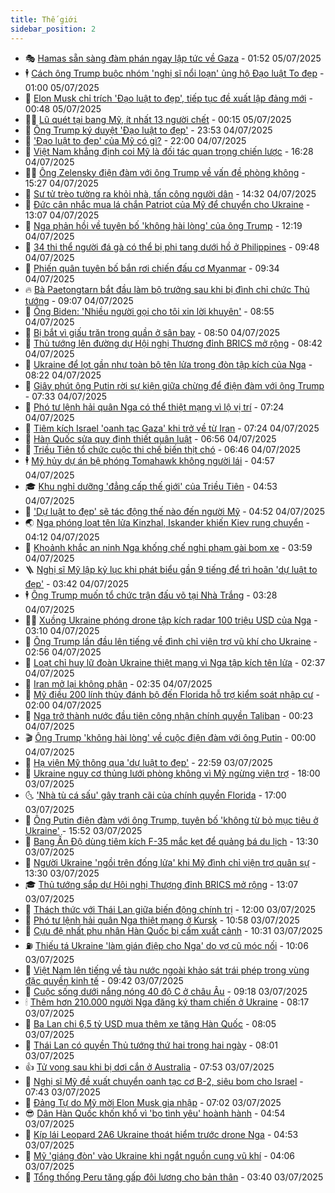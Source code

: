 ```yaml
---
title: Thế giới
sidebar_position: 2
---
```


<!-- vnexpress-the-gioi:START -->
- 🎭 [Hamas sẵn sàng đàm phán ngay lập tức về Gaza](https://vnexpress.net/hamas-san-sang-dam-phan-ngay-lap-tuc-ve-gaza-4910397.html) - 01:52 05/07/2025
- 🕴 [Cách ông Trump buộc nhóm &#39;nghị sĩ nổi loạn&#39; ủng hộ Đạo luật To đẹp](https://vnexpress.net/cach-ong-trump-buoc-nhom-nghi-si-noi-loan-ung-ho-dao-luat-to-dep-4909878.html) - 01:00 05/07/2025
- 🤭 [Elon Musk chỉ trích &#39;Đạo luật to đẹp&#39;, tiếp tục đề xuất lập đảng mới](https://vnexpress.net/elon-musk-chi-trich-dao-luat-to-dep-tiep-tuc-de-xuat-lap-dang-moi-4910393.html) - 00:48 05/07/2025
- 🧑‍💻 [Lũ quét tại bang Mỹ, ít nhất 13 người chết](https://vnexpress.net/lu-quet-tai-bang-my-it-nhat-13-nguoi-chet-4910391.html) - 00:15 05/07/2025
- 🦏 [Ông Trump ký duyệt &#39;Đạo luật to đẹp&#39;](https://vnexpress.net/ong-trump-ky-duyet-dao-luat-to-dep-4910390.html) - 23:53 04/07/2025
- 🦒 [&#39;Đạo luật to đẹp&#39; của Mỹ có gì?](https://vnexpress.net/dao-luat-to-dep-cua-my-co-gi-4909910.html) - 22:00 04/07/2025
- 🌈 [Việt Nam khẳng định coi Mỹ là đối tác quan trọng chiến lược](https://vnexpress.net/viet-nam-khang-dinh-coi-my-la-doi-tac-quan-trong-chien-luoc-4910370.html) - 16:28 04/07/2025
- 🧑‍🏫 [Ông Zelensky điện đàm với ông Trump về vấn đề phòng không](https://vnexpress.net/ong-zelensky-dien-dam-voi-ong-trump-ve-van-de-phong-khong-4910359.html) - 15:27 04/07/2025
- 🐲 [Sư tử trèo tường ra khỏi nhà, tấn công người dân](https://vnexpress.net/su-tu-treo-tuong-ra-khoi-nha-tan-cong-nguoi-dan-4910339.html) - 14:32 04/07/2025
- 🦒 [Đức cân nhắc mua lá chắn Patriot của Mỹ để chuyển cho Ukraine](https://vnexpress.net/duc-can-nhac-mua-la-chan-patriot-cua-my-de-chuyen-cho-ukraine-4910325.html) - 13:07 04/07/2025
- 🐻 [Nga phản hồi về tuyên bố &#39;không hài lòng&#39; của ông Trump](https://vnexpress.net/nga-phan-hoi-ve-tuyen-bo-khong-hai-long-cua-ong-trump-4910319.html) - 12:19 04/07/2025
- 🚀 [34 thi thể người đá gà có thể bị phi tang dưới hồ ở Philippines](https://vnexpress.net/34-thi-the-nguoi-da-ga-co-the-bi-phi-tang-duoi-ho-o-philippines-4910203.html) - 09:48 04/07/2025
- 🥰 [Phiến quân tuyên bố bắn rơi chiến đấu cơ Myanmar](https://vnexpress.net/phien-quan-tuyen-bo-ban-roi-chien-dau-co-myanmar-4910152.html) - 09:34 04/07/2025
- 🔥 [Bà Paetongtarn bắt đầu làm bộ trưởng sau khi bị đình chỉ chức Thủ tướng](https://vnexpress.net/ba-paetongtarn-bat-dau-lam-bo-truong-sau-khi-bi-dinh-chi-chuc-thu-tuong-4910166.html) - 09:07 04/07/2025
- 🥳 [Ông Biden: &#39;Nhiều người gọi cho tôi xin lời khuyên&#39;](https://vnexpress.net/ong-biden-nhieu-nguoi-goi-cho-toi-xin-loi-khuyen-4910162.html) - 08:55 04/07/2025
- 💼 [Bị bắt vì giấu trăn trong quần ở sân bay](https://vnexpress.net/bi-bat-vi-giau-tran-trong-quan-o-san-bay-4910214.html) - 08:50 04/07/2025
- 🤡 [Thủ tướng lên đường dự Hội nghị Thượng đỉnh BRICS mở rộng](https://vnexpress.net/thu-tuong-len-duong-du-hoi-nghi-thuong-dinh-brics-mo-rong-4910191.html) - 08:42 04/07/2025
- 🌁 [Ukraine để lọt gần như toàn bộ tên lửa trong đòn tập kích của Nga](https://vnexpress.net/ukraine-de-lot-gan-nhu-toan-bo-ten-lua-trong-don-tap-kich-cua-nga-4910145.html) - 08:22 04/07/2025
- 🤩 [Giây phút ông Putin rời sự kiện giữa chừng để điện đàm với ông Trump](https://vnexpress.net/giay-phut-ong-putin-roi-su-kien-giua-chung-de-dien-dam-voi-ong-trump-4910077.html) - 07:33 04/07/2025
- 🎉 [Phó tư lệnh hải quân Nga có thể thiệt mạng vì lộ vị trí](https://vnexpress.net/pho-tu-lenh-hai-quan-nga-co-the-thiet-mang-vi-lo-vi-tri-4909975.html) - 07:24 04/07/2025
- 🎉 [Tiêm kích Israel &#39;oanh tạc Gaza&#39; khi trở về từ Iran](https://vnexpress.net/tiem-kich-israel-oanh-tac-gaza-khi-tro-ve-tu-iran-4910097.html) - 07:24 04/07/2025
- 🌁 [Hàn Quốc sửa quy định thiết quân luật](https://vnexpress.net/han-quoc-sua-quy-dinh-thiet-quan-luat-4910039.html) - 06:56 04/07/2025
- 🌊 [Triều Tiên tổ chức cuộc thi chế biến thịt chó](https://vnexpress.net/trieu-tien-to-chuc-cuoc-thi-che-bien-thit-cho-4910085.html) - 06:46 04/07/2025
- 🕴 [Mỹ hủy dự án bệ phóng Tomahawk không người lái](https://vnexpress.net/my-huy-du-an-be-phong-tomahawk-khong-nguoi-lai-4909983.html) - 04:57 04/07/2025
- 🎓 [Khu nghỉ dưỡng &#39;đẳng cấp thế giới&#39; của Triều Tiên](https://vnexpress.net/khu-nghi-duong-dang-cap-the-gioi-cua-trieu-tien-4909998.html) - 04:53 04/07/2025
- 🦩 [&#39;Dự luật to đẹp&#39; sẽ tác động thế nào đến người Mỹ](https://vnexpress.net/du-luat-to-dep-se-tac-dong-the-nao-den-nguoi-my-4909896.html) - 04:52 04/07/2025
- 🌏 [Nga phóng loạt tên lửa Kinzhal, Iskander khiến Kiev rung chuyển](https://vnexpress.net/nga-phong-loat-ten-lua-kinzhal-iskander-khien-kiev-rung-chuyen-4910019.html) - 04:12 04/07/2025
- 🌋 [Khoảnh khắc an ninh Nga khống chế nghi phạm gài bom xe](https://vnexpress.net/khoanh-khac-an-ninh-nga-khong-che-nghi-pham-gai-bom-xe-4909900.html) - 03:59 04/07/2025
- 🪜 [Nghị sĩ Mỹ lập kỷ lục khi phát biểu gần 9 tiếng để trì hoãn &#39;dự luật to đẹp&#39;](https://vnexpress.net/nghi-si-my-lap-ky-luc-khi-phat-bieu-gan-9-tieng-de-tri-hoan-du-luat-to-dep-4909943.html) - 03:42 04/07/2025
- 🕴 [Ông Trump muốn tổ chức trận đấu võ tại Nhà Trắng](https://vnexpress.net/ong-trump-muon-to-chuc-tran-dau-vo-tai-nha-trang-4909969.html) - 03:28 04/07/2025
- 🧑‍🏫 [Xuồng Ukraine phóng drone tập kích radar 100 triệu USD của Nga](https://vnexpress.net/xuong-ukraine-phong-drone-tap-kich-radar-100-trieu-usd-cua-nga-4909903.html) - 03:10 04/07/2025
- 🌮 [Ông Trump lần đầu lên tiếng về đình chỉ viện trợ vũ khí cho Ukraine](https://vnexpress.net/ong-trump-lan-dau-len-tieng-ve-dinh-chi-vien-tro-vu-khi-cho-ukraine-4909946.html) - 02:56 04/07/2025
- 🚦 [Loạt chỉ huy lữ đoàn Ukraine thiệt mạng vì Nga tập kích tên lửa](https://vnexpress.net/loat-chi-huy-lu-doan-ukraine-thiet-mang-vi-nga-tap-kich-ten-lua-4909913.html) - 02:37 04/07/2025
- 💫 [Iran mở lại không phận](https://vnexpress.net/iran-mo-lai-khong-phan-4909927.html) - 02:35 04/07/2025
- 🤡 [Mỹ điều 200 lính thủy đánh bộ đến Florida hỗ trợ kiểm soát nhập cư](https://vnexpress.net/my-dieu-200-linh-thuy-danh-bo-den-florida-ho-tro-kiem-soat-nhap-cu-4909898.html) - 02:00 04/07/2025
- 🦣 [Nga trở thành nước đầu tiên công nhận chính quyền Taliban](https://vnexpress.net/nga-tro-thanh-nuoc-dau-tien-cong-nhan-chinh-quyen-taliban-4909869.html) - 00:23 04/07/2025
- 🎬 [Ông Trump &#39;không hài lòng&#39; về cuộc điện đàm với ông Putin](https://vnexpress.net/ong-trump-khong-hai-long-ve-cuoc-dien-dam-voi-ong-putin-4909867.html) - 00:00 04/07/2025
- 🎉 [Hạ viện Mỹ thông qua &#39;dự luật to đẹp&#39;](https://vnexpress.net/ha-vien-my-thong-qua-du-luat-to-dep-4909865.html) - 22:59 03/07/2025
- 🎡 [Ukraine nguy cơ thủng lưới phòng không vì Mỹ ngừng viện trợ](https://vnexpress.net/ukraine-nguy-co-thung-luoi-phong-khong-vi-my-ngung-vien-tro-4909643.html) - 18:00 03/07/2025
- 🌜 [&#39;Nhà tù cá sấu&#39; gây tranh cãi của chính quyền Florida](https://vnexpress.net/nha-tu-ca-sau-gay-tranh-cai-cua-chinh-quyen-florida-4909407.html) - 17:00 03/07/2025
- 🎡 [Ông Putin điện đàm với ông Trump, tuyên bố &#39;không từ bỏ mục tiêu ở Ukraine&#39;](https://vnexpress.net/ong-putin-dien-dam-voi-ong-trump-4909824.html) - 15:52 03/07/2025
- 🤗 [Bang Ấn Độ dùng tiêm kích F-35 mắc kẹt để quảng bá du lịch](https://vnexpress.net/bang-an-do-dung-tiem-kich-f-35-mac-ket-de-quang-ba-du-lich-4909808.html) - 13:30 03/07/2025
- 🦩 [Người Ukraine &#39;ngồi trên đống lửa&#39; khi Mỹ đình chỉ viện trợ quân sự](https://vnexpress.net/nguoi-ukraine-ngoi-tren-dong-lua-khi-my-dinh-chi-vien-tro-quan-su-4909404.html) - 13:30 03/07/2025
- 🎓 [Thủ tướng sắp dự Hội nghị Thượng đỉnh BRICS mở rộng](https://vnexpress.net/thu-tuong-sap-du-hoi-nghi-thuong-dinh-brics-mo-rong-4909817.html) - 13:07 03/07/2025
- 🌁 [Thách thức với Thái Lan giữa biến động chính trị](https://vnexpress.net/thach-thuc-voi-thai-lan-giua-bien-dong-chinh-tri-4909422.html) - 12:00 03/07/2025
- 🤩 [Phó tư lệnh hải quân Nga thiệt mạng ở Kursk](https://vnexpress.net/pho-tu-lenh-hai-quan-nga-thiet-mang-o-kursk-4909788.html) - 10:58 03/07/2025
- 👹 [Cựu đệ nhất phu nhân Hàn Quốc bị cấm xuất cảnh](https://vnexpress.net/cuu-de-nhat-phu-nhan-han-quoc-bi-cam-xuat-canh-4909751.html) - 10:31 03/07/2025
- ⛽️ [Thiếu tá Ukraine &#39;làm gián điệp cho Nga&#39; do vợ cũ móc nối](https://vnexpress.net/thieu-ta-ukraine-lam-gian-diep-cho-nga-do-vo-cu-moc-noi-4909764.html) - 10:06 03/07/2025
- 🚀 [Việt Nam lên tiếng về tàu nước ngoài khảo sát trái phép trong vùng đặc quyền kinh tế](https://vnexpress.net/viet-nam-len-tieng-ve-tau-nuoc-ngoai-khao-sat-trai-phep-trong-vung-dac-quyen-kinh-te-4909745.html) - 09:42 03/07/2025
- 🎡 [Cuộc sống dưới nắng nóng 40 độ C ở châu Âu](https://vnexpress.net/cuoc-song-duoi-nang-nong-40-do-c-o-chau-au-4909423.html) - 09:18 03/07/2025
- 🕯 [Thêm hơn 210.000 người Nga đăng ký tham chiến ở Ukraine](https://vnexpress.net/them-hon-210-000-nguoi-nga-dang-ky-tham-chien-o-ukraine-4909619.html) - 08:17 03/07/2025
- 🐻 [Ba Lan chi 6,5 tỷ USD mua thêm xe tăng Hàn Quốc](https://vnexpress.net/ba-lan-chi-6-5-ty-usd-mua-them-xe-tang-han-quoc-4909579.html) - 08:05 03/07/2025
- 🚦 [Thái Lan có quyền Thủ tướng thứ hai trong hai ngày](https://vnexpress.net/thai-lan-co-quyen-thu-tuong-thu-hai-trong-hai-ngay-4909640.html) - 08:01 03/07/2025
- 👍 [Tử vong sau khi bị dơi cắn ở Australia](https://vnexpress.net/tu-vong-sau-khi-bi-doi-can-o-australia-4909625.html) - 07:53 03/07/2025
- 🚀 [Nghị sĩ Mỹ đề xuất chuyển oanh tạc cơ B-2, siêu bom cho Israel](https://vnexpress.net/nghi-si-my-de-xuat-chuyen-oanh-tac-co-b-2-sieu-bom-cho-israel-4909609.html) - 07:43 03/07/2025
- 🌮 [Đảng Tự do Mỹ mời Elon Musk gia nhập](https://vnexpress.net/dang-tu-do-my-moi-elon-musk-gia-nhap-4909551.html) - 07:02 03/07/2025
- 😎 [Dân Hàn Quốc khốn khổ vì &#39;bọ tình yêu&#39; hoành hành](https://vnexpress.net/dan-han-quoc-khon-kho-vi-bo-tinh-yeu-hoanh-hanh-4909499.html) - 04:54 03/07/2025
- 🐲 [Kíp lái Leopard 2A6 Ukraine thoát hiểm trước drone Nga](https://vnexpress.net/kip-lai-leopard-2a6-ukraine-thoat-hiem-truoc-drone-nga-4909502.html) - 04:53 03/07/2025
- 💫 [Mỹ &#39;giáng đòn&#39; vào Ukraine khi ngắt nguồn cung vũ khí](https://vnexpress.net/my-giang-don-vao-ukraine-khi-ngat-nguon-cung-vu-khi-4909187.html) - 04:06 03/07/2025
- 👀 [Tổng thống Peru tăng gấp đôi lương cho bản thân](https://vnexpress.net/tong-thong-peru-tang-gap-doi-luong-cho-ban-than-4909466.html) - 03:40 03/07/2025<!-- vnexpress-the-gioi:END -->